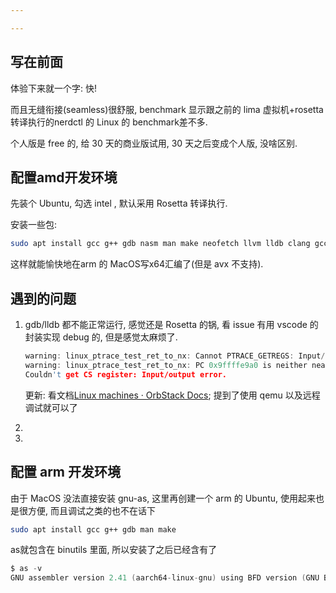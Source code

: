 ```yaml
---

---
```


## 写在前面

体验下来就一个字: 快!

而且无缝衔接(seamless)很舒服, benchmark 显示跟之前的 lima 虚拟机+rosetta转译执行的nerdctl 的 Linux 的 benchmark差不多. 

个人版是 free 的, 给 30 天的商业版试用, 30 天之后变成个人版, 没啥区别. 

## 配置amd开发环境

先装个 Ubuntu, 勾选 intel , 默认采用 Rosetta 转译执行. 

安装一些包:

```bash
sudo apt install gcc g++ gdb nasm man make neofetch llvm lldb clang gcc-multilib
```



这样就能愉快地在arm 的 MacOS写x64汇编了(但是 avx 不支持). 

## 遇到的问题

1.   gdb/lldb 都不能正常运行, 感觉还是 Rosetta 的锅, 看 issue 有用 vscode 的封装实现 debug 的, 但是感觉太麻烦了. 
     ```c
     warning: linux_ptrace_test_ret_to_nx: Cannot PTRACE_GETREGS: Input/output error
     warning: linux_ptrace_test_ret_to_nx: PC 0x9ffffe9a0 is neither near return address 0x7ffffffc2000 nor is the return instruction 0x5555559815f1!
     Couldn't get CS register: Input/output error.
     ```

     更新: 看文档[Linux machines · OrbStack Docs](https://docs.orbstack.dev/machines/#debugging-with-gdb-lldb); 提到了使用 qemu 以及远程调试就可以了
     
2.   

3.   



## 配置 arm 开发环境

由于 MacOS 没法直接安装 gnu-as, 这里再创建一个 arm 的 Ubuntu, 使用起来也是很方便, 而且调试之类的也不在话下



```bash
sudo apt install gcc g++ gdb man make
```

as就包含在 binutils 里面, 所以安装了之后已经含有了

```c
$ as -v
GNU assembler version 2.41 (aarch64-linux-gnu) using BFD version (GNU Binutils for Ubuntu) 2.41
```

